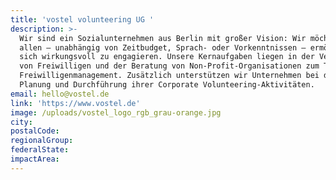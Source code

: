 ```yaml
---
title: 'vostel volunteering UG '
description: >-
  Wir sind ein Sozialunternehmen aus Berlin mit großer Vision: Wir möchten es
  allen – unabhängig von Zeitbudget, Sprach- oder Vorkenntnissen – ermöglichen,
  sich wirkungsvoll zu engagieren. Unsere Kernaufgaben liegen in der Vermittlung
  von Freiwilligen und der Beratung von Non-Profit-Organisationen zum Thema
  Freiwilligenmanagement. Zusätzlich unterstützen wir Unternehmen bei der
  Planung und Durchführung ihrer Corporate Volunteering-Aktivitäten.
email: hello@vostel.de
link: 'https://www.vostel.de'
image: /uploads/vostel_logo_rgb_grau-orange.jpg
city:
postalCode:
regionalGroup:
federalState:
impactArea:
---
```


